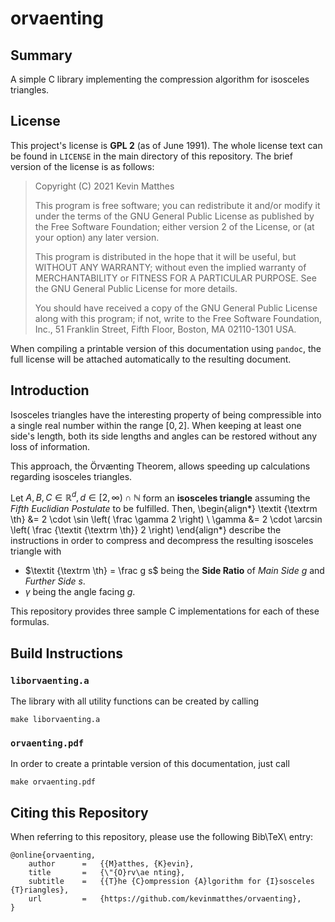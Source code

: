 <!--
    README.md : important information regarding this project.

    See `LICENSE' for full license.
-->

<!--
    Copyright (C) 2021 Kevin Matthes

    This program is free software; you can redistribute it and/or modify
    it under the terms of the GNU General Public License as published by
    the Free Software Foundation; either version 2 of the License, or
    (at your option) any later version.

    This program is distributed in the hope that it will be useful,
    but WITHOUT ANY WARRANTY; without even the implied warranty of
    MERCHANTABILITY or FITNESS FOR A PARTICULAR PURPOSE.  See the
    GNU General Public License for more details.

    You should have received a copy of the GNU General Public License along
    with this program; if not, write to the Free Software Foundation, Inc.,
    51 Franklin Street, Fifth Floor, Boston, MA 02110-1301 USA.
-->

<!----------------------------------------------------------------------------->

# orvaenting

## Summary

A simple C library implementing the compression algorithm for isosceles
triangles.



## License

This project's license is **GPL 2** (as of June 1991).  The whole license text
can be found in `LICENSE` in the main directory of this repository.  The brief
version of the license is as follows:

> Copyright (C) 2021 Kevin Matthes
>
> This program is free software; you can redistribute it and/or modify
> it under the terms of the GNU General Public License as published by
> the Free Software Foundation; either version 2 of the License, or
> (at your option) any later version.
>
> This program is distributed in the hope that it will be useful,
> but WITHOUT ANY WARRANTY; without even the implied warranty of
> MERCHANTABILITY or FITNESS FOR A PARTICULAR PURPOSE.  See the
> GNU General Public License for more details.
>
> You should have received a copy of the GNU General Public License along
> with this program; if not, write to the Free Software Foundation, Inc.,
> 51 Franklin Street, Fifth Floor, Boston, MA 02110-1301 USA.

When compiling a printable version of this documentation using `pandoc`, the
full license will be attached automatically to the resulting document.



## Introduction

Isosceles triangles have the interesting property of being compressible into a
single real number within the range $[0, 2]$.  When keeping at least one side's
length, both its side lengths and angles can be restored without any loss of
information.

This approach, the Örvænting Theorem, allows speeding up calculations regarding
isosceles triangles.

Let $A, B, C \in \mathbb R ^ d, \, d \in [2, \infty) \cap \mathbb N$ form an
**isosceles triangle** assuming the *Fifth Euclidian Postulate* to be fulfilled.
Then,
\begin{align*}
\textit {\textrm \th} &= 2 \cdot \sin \left( \frac \gamma 2 \right) \\
\gamma &= 2 \cdot \arcsin \left( \frac {\textit {\textrm \th}} 2 \right)
\end{align*}
describe the instructions in order to compress and decompress the resulting
isosceles triangle with

* $\textit {\textrm \th} = \frac g s$ being the **Side Ratio** of *Main Side*
  $g$ and *Further Side* $s$.
* $\gamma$ being the angle facing $g$.

This repository provides three sample C implementations for each of these
formulas.



## Build Instructions

### `liborvaenting.a`

The library with all utility functions can be created by calling

```
make liborvaenting.a
```



### `orvaenting.pdf`

In order to create a printable version of this documentation, just call

```
make orvaenting.pdf
```



## Citing this Repository

When referring to this repository, please use the following Bib\TeX\ entry:

```
@online{orvaenting,
    author      =   {{M}atthes, {K}evin},
    title       =   {\"{O}rv\ae nting},
    subtitle    =   {{T}he {C}ompression {A}lgorithm for {I}sosceles {T}riangles},
    url         =   {https://github.com/kevinmatthes/orvaenting},
}
```

<!----------------------------------------------------------------------------->
